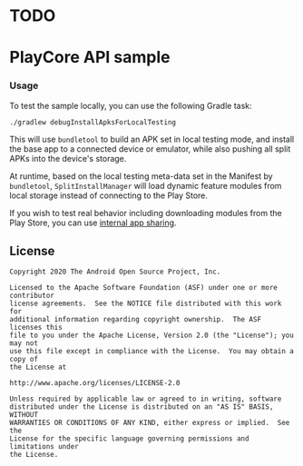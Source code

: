 # TODO

# PlayCore API sample

### Usage

To test the sample locally, you can use the following Gradle task:

```
./gradlew debugInstallApksForLocalTesting
```

This will use `bundletool` to build an APK set in local testing mode, and install the base app to a
connected device or emulator, while also pushing all split APKs into the device's storage.

At runtime, based on the local testing meta-data set in the Manifest by `bundletool`,
`SplitInstallManager` will load dynamic feature modules from local storage instead of connecting to
the Play Store.

If you wish to test real behavior including downloading modules from the Play Store, you can use
[internal app sharing](https://support.google.com/googleplay/android-developer/answer/9303479?hl=en).

License
-------
```
Copyright 2020 The Android Open Source Project, Inc.

Licensed to the Apache Software Foundation (ASF) under one or more contributor
license agreements.  See the NOTICE file distributed with this work for
additional information regarding copyright ownership.  The ASF licenses this
file to you under the Apache License, Version 2.0 (the "License"); you may not
use this file except in compliance with the License.  You may obtain a copy of
the License at

http://www.apache.org/licenses/LICENSE-2.0

Unless required by applicable law or agreed to in writing, software
distributed under the License is distributed on an "AS IS" BASIS, WITHOUT
WARRANTIES OR CONDITIONS OF ANY KIND, either express or implied.  See the
License for the specific language governing permissions and limitations under
the License.
```